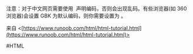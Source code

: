 注意：对于中文网页需要使用 [<meta charset="utf-8">](onenote:#HTML%20%3cmeta%3e%20charset%20属性&section-id={8D9B1C8C-7763-4BA8-95F3-092819A76B6D}&page-id={584FE72F-53DF-454B-BEF1-1CCB14C307FF}&end&base-path=https://d.docs.live.net/91966832e6ca5a0c/文档/HTML/细节概念.one) 声明编码，否则会出现乱码。有些浏览器(如 360 浏览器)会设置 GBK 为默认编码，则你需要设置为 <meta charset="gbk">。

来自 <[https://www.runoob.com/html/html-tutorial.html](https://www.runoob.com/html/html-tutorial.html)>

#HTML 